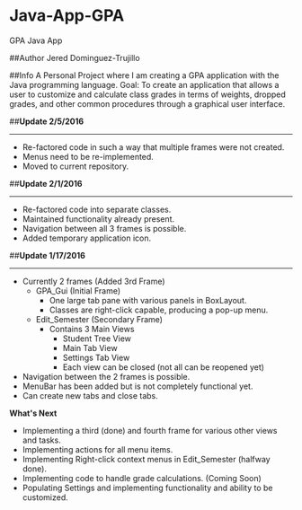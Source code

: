 # Java-App-GPA
GPA Java App

##Author
Jered Dominguez-Trujillo

##Info
A Personal Project where I am creating a GPA application with the Java programming language.
Goal: To create an application that allows a user to customize and calculate class grades in terms of weights, dropped grades, and other common procedures through a graphical user interface.

##**Update 2/5/2016**
***
- Re-factored code in such a way that multiple frames were not created.
- Menus need to be re-implemented.
- Moved to current repository.

##**Update 2/1/2016**
***
- Re-factored code into separate classes.
- Maintained functionality already present.
- Navigation between all 3 frames is possible.
- Added temporary application icon.


##**Update 1/17/2016**
***
- Currently 2 frames (Added 3rd Frame)
  - GPA_Gui (Initial Frame)
    - One large tab pane with various panels in BoxLayout.
    - Classes are right-click capable, producing a pop-up menu.
  - Edit_Semester (Secondary Frame)
    - Contains 3 Main Views
      - Student Tree View
      - Main Tab View
      - Settings Tab View
      - Each view can be closed (not all can be reopened yet)
- Navigation between the 2 frames is possible.
- MenuBar has been added but is not completely functional yet.
- Can create new tabs and close tabs.

**What's Next**
- Implementing a third (done) and fourth frame for various other views and tasks. 
- Implementing actions for all menu items.
- Implementing Right-click context menus in Edit_Semester (halfway done).
- Implementing code to handle grade calculations. (Coming Soon)
- Populating Settings and implementing functionality and ability to be customized.
  
